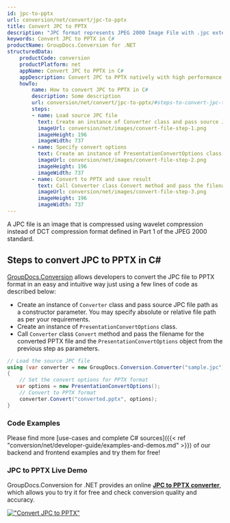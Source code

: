 ```yaml
---
id: jpc-to-pptx
url: conversion/net/convert/jpc-to-pptx
title: Convert JPC to PPTX
description: "JPC format represents JPEG 2000 Image File with .jpc extension. Learn how to convert JPC to PPTX file programmatically in C# language using GroupDocs.Conversion for .NET library."
keywords: Convert JPC to PPTX in C#
productName: GroupDocs.Conversion for .NET
structuredData:
    productCode: conversion
    productPlatform: net
    appName: Convert JPC to PPTX in C#
    appDescription: Convert JPC to PPTX natively with high performance using C# language and server side GroupDocs.Conversion for .NET APIs, without the use of any software like Microsoft or Open Office.
    howTo:
        name: How to convert JPC to PPTX in C# 
        description: Some description
        url: conversion/net/convert/jpc-to-pptx/#steps-to-convert-jpc-to-pptx-in-c
        steps:
        - name: Load source JPC file 
          text: Create an instance of Converter class and pass source JPC file path as a constructor parameter. You may specify absolute or relative file path as per your requirements. 
          imageUrl: conversion/net/images/convert-file-step-1.png
          imageHeight: 196
          imageWidth: 737
        - name: Specify convert options 
          text: Create an instance of PresentationConvertOptions class.
          imageUrl: conversion/net/images/convert-file-step-2.png
          imageHeight: 196
          imageWidth: 737
        - name: Convert to PPTX and save result 
          text: Call Converter class Convert method and pass the filename for the converted HTML file and the PresentationConvertOptions object from the previous step as parameters.
          imageUrl: conversion/net/images/convert-file-step-3.png
          imageHeight: 196
          imageWidth: 737
---
```


A JPC file is an image that is compressed using wavelet compression instead of DCT compression format defined in Part 1 of the JPEG 2000 standard.

## Steps to convert JPC to PPTX in C#

[GroupDocs.Conversion](https://products.groupdocs.com/conversion/net) allows developers to convert the JPC file to PPTX format in an easy and intuitive way just using a few lines of code as described below:

* Create an instance of `Converter` class and pass source JPC file path as a constructor parameter. You may specify absolute or relative file path as per your requirements. 
* Create an instance of `PresentationConvertOptions` class.
* Call `Converter` class `Convert` method and pass the filename for the converted PPTX file and the `PresentationConvertOptions` object from the previous step as parameters.

```csharp
// Load the source JPC file
using (var converter = new GroupDocs.Conversion.Converter("sample.jpc"))
{
    // Set the convert options for PPTX format
   var options = new PresentationConvertOptions();
    // Convert to PPTX format
    converter.Convert("converted.pptx", options);
}
```

### Code Examples

Please find more [use-cases and complete C# sources]({{< ref "conversion/net/developer-guide/examples-and-demos.md" >}}) of our backend and frontend examples and try them for free!

### JPC to PPTX Live Demo

GroupDocs.Conversion for .NET provides an online [**JPC to PPTX converter**](https://products.groupdocs.app/conversion/jpc-to-pptx), which allows you to try it for free and check conversion quality and accuracy.

[!["Convert JPC to PPTX"](conversion/net/images/convert-to-pptx/convert-jpc-to-pptx.png)](https://products.groupdocs.app/conversion/jpc-to-pptx)